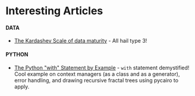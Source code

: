 # Interesting Articles

#### DATA
- [The Kardashev Scale of data maturity](http://aadrake.com/the-kardashev-scale-of-data-maturity.html) - All hail type 3!

#### PYTHON
- [The Python "with" Statement by Example](http://preshing.com/20110920/the-python-with-statement-by-example/) - `with` statement demystified! Cool example on context managers (as a class and as a generator), error handling, and drawing recursive fractal trees using pycairo to apply.